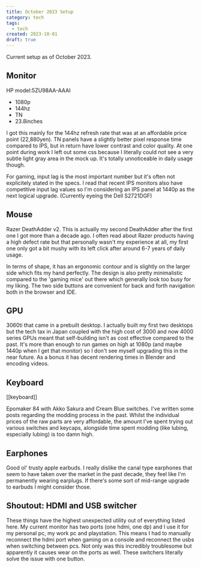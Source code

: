 ```yaml
---
title: October 2023 Setup
category: tech
tags:
  - tech
created: 2023-10-01
draft: true
---
```


Current setup as of October 2023.

## Monitor

HP model:5ZU98AA-AAAI

- 1080p
- 144hz
- TN
- 23.8inches


I got this mainly for the 144hz refresh rate that was at an affordable price point (22,880yen). TN panels have a slightly better pixel response time compared to IPS, but in return have lower contrast and color quality. At one point during work I left out some css because I literally could not see a very subtle light gray area in the mock up. It's totally unnoticeable in daily usage though.

For gaming, input lag is the most important number but it's often not explicitely stated in the specs. I read that recent IPS monitors also have competitive input lag values so I'm considering an IPS panel at 1440p as the next logical upgrade. (Currently eyeing the Dell S2721DGF)

## Mouse


Razer DeathAdder v2. This is actually my second DeathAdder after the first one I got more than a decade ago. I often read about Razer products having a high defect rate but that personally wasn't my experience at all, my first one only got a bit mushy with its left click after around 6-7 years of daily usage.

In terms of shape, it has an ergonomic contour and is slightly on the larger side which fits my hand perfectly. The design is also pretty minimalistic compared to the 'gaming mice' out there which generally look too busy for my liking. The two side buttons are convenient for back and forth navigation both in the browser and IDE.

## GPU

3060ti that came in a prebuilt desktop. I actually built my first two desktops but the tech tax in Japan coupled with the high cost of 3000 and now 4000 series GPUs meant that self-building isn't as cost effective compared to the past. It's more than enough to run games on high at 1080p (and maybe 1440p when I get that monitor) so I don't see myself upgrading this in the near future. As a bonus it has decent rendering times in Blender and encoding videos.

## Keyboard

[[keyboard]]

Epomaker 84 with Akko Sakura and Cream Blue switches.
I've written some posts regarding the modding process in the past. Whilst the individual prices of the raw parts are very affordable, the amount I've spent trying out various switches and keycaps, alongside time spent modding (like lubing, especially lubing) is too damn high.

## Earphones

Good ol' trusty apple earbuds. I really dislike the canal type earphones that seem to have taken over the market in the past decade, they feel like I'm permanently wearing earplugs. If there's some sort of mid-range upgrade to earbuds I might consider those.

## Shoutout: HDMI and USB switcher

These things have the highest unexpected utility out of everything listed here. My current monitor has two ports (one hdmi, one dp) and I use it for my personal pc, my work pc and playstation. This means I had to manually reconnect the hdmi port when gaming on a console and reconnect the usbs when switching between pcs. Not only was this incredibly troublesome but apparently it causes wear on the ports as well. These switchers literally solve the issue with one button.
